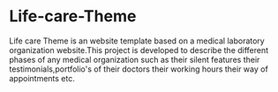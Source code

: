 # Life-care-Theme
Life care Theme is an website template based on a medical laboratory organization website.This project is developed to describe the different phases of any medical organization such as their silent features their testimonials,portfolio's of their doctors their working hours their way of appointments etc.
